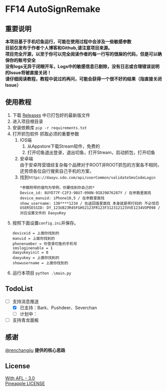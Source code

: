 # FF14 AutoSignRemake

## 重要说明
**本项目基于手机叨鱼运行，可能在使用过程中会涉及一些敏感参数**    
**目前仅发布于作者个人博客和Github,请注意项目来源。**  
**项目完全开源，以至于你可以完全阅读作者的每一行写的很屎的代码，但是可以确保你的账号安全**  
**没有logs无异于闭眼开车，Logs中的敏感信息已剔除，没有日志或合理错误说明的Issue将被直接关闭！**  
**请仔细阅读教程，教程中说过的再问，可能会获得一个很不好的结果（指直接关闭Issue）**
## 使用教程
1. 下载 [Releases](https://github.com/KuLiPoi/FF14AutoSign/releases) 中已打包好的最新版文件
2. 进入项目根目录
3. 安装依赖库 ```pip -r requirements.txt```
4. 打开抓包软件 抓取必须的重要参数
    1. IOS端  
       1. 从Appstore下载Stream软件，免费的
       2. 打开叨鱼退出登录，退出叨鱼，打开Stream，启动抓包，打开叨鱼
    2. 安卓端  
       由于安卓阵营错综复杂每个品牌对于ROOT非ROOT抓包的方案各不相同，还劳烦各位自行搜索自己手机的方案，
    3. 找到```https://daoyu.sdo.com/api/userCommon/validateSmsCodeLogin```  
       ```
       *参数附带的值均为举例，你要找到你自己的*
       Device_id: 8UYD77F-C2F3-98U7-098N-9I8J9876287Y / 在参数里面找
       device_manuid: iPhone10,5 / 在参数里面找
       show_username: 138****1234 / 在返回值里面找 本身就是带打码的 不必惊恐
       USERSESSID: DY_123U823R45FGH52123FR123F312312123VVE1234VOP098 / 对应设置文件的 DaoyuKey
       ```
5. 按照下面设置```config.ini```并保存。
    ```
   deviceid = 上面你找到的
   manuid = 上面你找到的
   phonenumber = 你登录叨鱼的手机号
   smsloginenable = 1
   daoyukeyinit = 0
   daoyukey = 上面你找到的
   showusername = 上面你找到的
   ```
6. 运行本项目 ```python .\main.py```

## TodoList

- [ ] 支持消息推送
  - [X] 已支持：Bark、Pushdeer、Severchan
  - [ ] 计划中：

- [ ] 支持青龙面板

## 感谢

[@renchangjiu](https://github.com/renchangjiu/FF14AutoSignIn) **提供的核心思路**

## License

[With AFL - 3.0](https://github.com/AmarokIce/PineappleDelight/blob/master/LICENSE)  
[Pineapple LICENSE](https://github.com/AmarokIce/PineappleDelight/blob/master/LICENSE.txt) 
